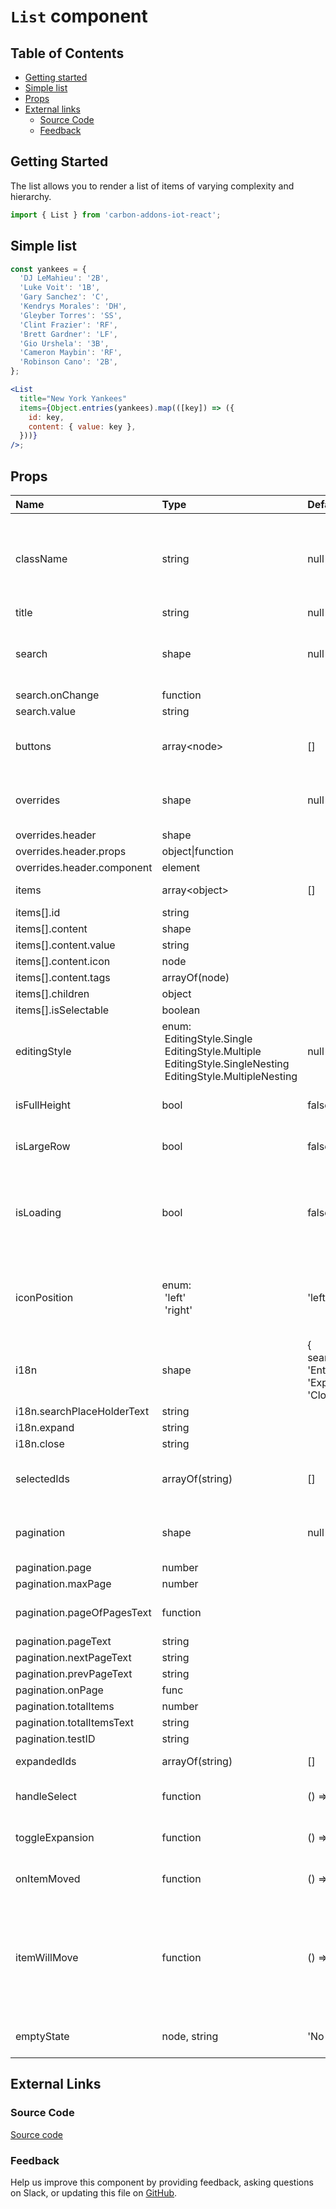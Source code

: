# `List` component

## Table of Contents

- [Getting started](#getting-started)
- [Simple list](#simple-list)
- [Props](#props)
- [External links](#external-links)
  - [Source Code](#source-code)
  - [Feedback](#feedback)

## Getting Started

The list allows you to render a list of items of varying complexity and hierarchy.

```jsx
import { List } from 'carbon-addons-iot-react';
```

## Simple list

```jsx
const yankees = {
  'DJ LeMahieu': '2B',
  'Luke Voit': '1B',
  'Gary Sanchez': 'C',
  'Kendrys Morales': 'DH',
  'Gleyber Torres': 'SS',
  'Clint Frazier': 'RF',
  'Brett Gardner': 'LF',
  'Gio Urshela': '3B',
  'Cameron Maybin': 'RF',
  'Robinson Cano': '2B',
};

<List
  title="New York Yankees"
  items={Object.entries(yankees).map(([key]) => ({
    id: key,
    content: { value: key },
  }))}
/>;
```

## Props

| Name                       | Type                                                                                                                                            | Default                                                                      | Description                                                                        |
| :------------------------- | :---------------------------------------------------------------------------------------------------------------------------------------------- | :--------------------------------------------------------------------------- | :--------------------------------------------------------------------------------- |
| className                  | string                                                                                                                                          | null                                                                         | Specify an optional className to be applied to the container                       |
| title                      | string                                                                                                                                          | null                                                                         | list title                                                                         |
| search                     | shape                                                                                                                                           | null                                                                         | search bar call back function and search value                                     |
| search.onChange            | function                                                                                                                                        |                                                                              |                                                                                    |
| search.value               | string                                                                                                                                          |                                                                              |                                                                                    |
| buttons                    | array\<node\>                                                                                                                                   | []                                                                           | action buttons on right side of list title                                         |
| overrides                  | shape                                                                                                                                           | null                                                                         | Node to override the default header                                                |
| overrides.header           | shape                                                                                                                                           |                                                                              |                                                                                    |
| overrides.header.props     | object\|function                                                                                                                                |                                                                              |                                                                                    |
| overrides.header.component | element                                                                                                                                         |                                                                              |                                                                                    |
| items                      | array\<object\>                                                                                                                                 | []                                                                           | data source of list items                                                          |
| items[].id                 | string                                                                                                                                          |                                                                              |                                                                                    |
| items[].content            | shape                                                                                                                                           |                                                                              |                                                                                    |
| items[].content.value      | string                                                                                                                                          |                                                                              |                                                                                    |
| items[].content.icon       | node                                                                                                                                            |                                                                              |                                                                                    |
| items[].content.tags       | arrayOf(node)                                                                                                                                   |                                                                              |                                                                                    |
| items[].children           | object                                                                                                                                          |                                                                              |                                                                                    |
| items[].isSelectable       | boolean                                                                                                                                         |                                                                              |                                                                                    |
| editingStyle               | enum:<br>&nbsp;EditingStyle.Single<br>&nbsp;EditingStyle.Multiple<br>&nbsp;EditingStyle.SingleNesting<br>&nbsp;EditingStyle.MultipleNesting<br> | null                                                                         | list editing style                                                                 |
| isFullHeight               | bool                                                                                                                                            | false                                                                        | use full height in list                                                            |
| isLargeRow                 | bool                                                                                                                                            | false                                                                        | use large/fat row in list                                                          |
| isLoading                  | bool                                                                                                                                            | false                                                                        | optional skeleton to be rendered while loading data                                |
| iconPosition               | enum:<br>&nbsp;'left'<br>&nbsp;'right'<br>                                                                                                      | 'left'                                                                       | icon can be left or right side of list row primary value                           |
| i18n                       | shape                                                                                                                                           | { searchPlaceHolderText: 'Enter a value', expand: 'Expand', close: 'Close',} | i18n strings                                                                       |
| i18n.searchPlaceHolderText | string                                                                                                                                          |                                                                              |                                                                                    |
| i18n.expand                | string                                                                                                                                          |                                                                              |                                                                                    |
| i18n.close                 | string                                                                                                                                          |                                                                              |                                                                                    |
| selectedIds                | arrayOf(string)                                                                                                                                 | []                                                                           | Multiple currently selected items                                                  |
| pagination                 | shape                                                                                                                                           | null                                                                         | pagination at the bottom of list                                                   |
| pagination.page            | number                                                                                                                                          |                                                                              |                                                                                    |
| pagination.maxPage         | number                                                                                                                                          |                                                                              |                                                                                    |
| pagination.pageOfPagesText | function                                                                                                                                        |                                                                              | (page, maxPage) => string                                                          |
| pagination.pageText        | string                                                                                                                                          |                                                                              |                                                                                    |
| pagination.nextPageText    | string                                                                                                                                          |                                                                              |                                                                                    |
| pagination.prevPageText    | string                                                                                                                                          |                                                                              |                                                                                    |
| pagination.onPage          | func                                                                                                                                            |                                                                              |                                                                                    |
| pagination.totalItems      | number                                                                                                                                          |                                                                              |                                                                                    |
| pagination.totalItemsText  | string                                                                                                                                          |                                                                              |                                                                                    |
| pagination.testID          | string                                                                                                                                          |                                                                              |                                                                                    |
| expandedIds                | arrayOf(string)                                                                                                                                 | []                                                                           | ids of row expanded                                                                |
| handleSelect               | function                                                                                                                                        | () => {}                                                                     | call back function of select                                                       |
| toggleExpansion            | function                                                                                                                                        | () => {}                                                                     | call back function of expansion                                                    |
| onItemMoved                | function                                                                                                                                        | () => {}                                                                     | callback function for reorder                                                      |
| itemWillMove               | function                                                                                                                                        | () => { return true;}                                                        | callback function when reorder will occur - can cancel the move by returning false |
| emptyState                 | node, string                                                                                                                                    | 'No list items to show'                                                      | content shown if list is empty                                                     |

## External Links

### Source Code

[Source code](https://github.com/carbon-design-system/carbon-addons-iot-react/tree/next/packages/react/src/components/List)

### Feedback

Help us improve this component by providing feedback, asking questions on Slack, or updating this file on
[GitHub](https://github.com/carbon-design-system/carbon-addons-iot-react/tree/next/packages/react/src/components/List/List.md).
